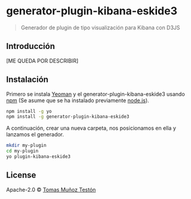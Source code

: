 # generator-plugin-kibana-eskide3
> Generador de plugin de tipo visualización para Kibana con D3JS

## Introducción

[ME QUEDA POR DESCRIBIR]

## Instalación

Primero se instala [Yeoman](http://yeoman.io) y el generator-plugin-kibana-eskide3 usando [npm](https://www.npmjs.com/) (Se asume que se ha instalado previamente [node.js](https://nodejs.org/)).

```bash
npm install -g yo
npm install -g generator-plugin-kibana-eskide3
```

A continuación, crear una nueva carpeta, nos posicionamos en ella y lanzamos el generador.

```bash
mkdir my-plugin
cd my-plugin
yo plugin-kibana-eskide3
```
## License

Apache-2.0 © [Tomas Muñoz Testón]()


[npm-image]: https://badge.fury.io/js/generator-plugin-kibana-eskide3.svg
[npm-url]: https://npmjs.org/package/generator-plugin-kibana-eskide3
[travis-image]: https://travis-ci.org/tomas-teston/generator-plugin-kibana-eskide3.svg?branch=master
[travis-url]: https://travis-ci.org/tomas-teston/generator-plugin-kibana-eskide3
[daviddm-image]: https://david-dm.org/tomas-teston/generator-plugin-kibana-eskide3.svg?theme=shields.io
[daviddm-url]: https://david-dm.org/tomas-teston/generator-plugin-kibana-eskide3
[coveralls-image]: https://coveralls.io/repos/tomas-teston/generator-plugin-kibana-eskide3/badge.svg
[coveralls-url]: https://coveralls.io/r/tomas-teston/generator-plugin-kibana-eskide3
